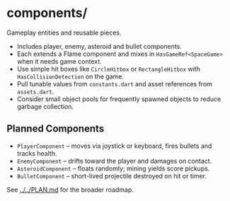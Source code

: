# components/

Gameplay entities and reusable pieces.

- Includes player, enemy, asteroid and bullet components.
- Each extends a Flame component and mixes in `HasGameRef<SpaceGame>`
  when it needs game context.
- Use simple hit boxes like `CircleHitbox` or `RectangleHitbox` with
  `HasCollisionDetection` on the game.
- Pull tunable values from `constants.dart` and asset references from
  `assets.dart`.
- Consider small object pools for frequently spawned objects to reduce
  garbage collection.

## Planned Components

- `PlayerComponent` – moves via joystick or keyboard, fires bullets and tracks
  health.
- `EnemyComponent` – drifts toward the player and damages on contact.
- `AsteroidComponent` – floats randomly; mining yields score pickups.
- `BulletComponent` – short-lived projectile destroyed on hit or timer.

See [../../PLAN.md](../../PLAN.md) for the broader roadmap.
